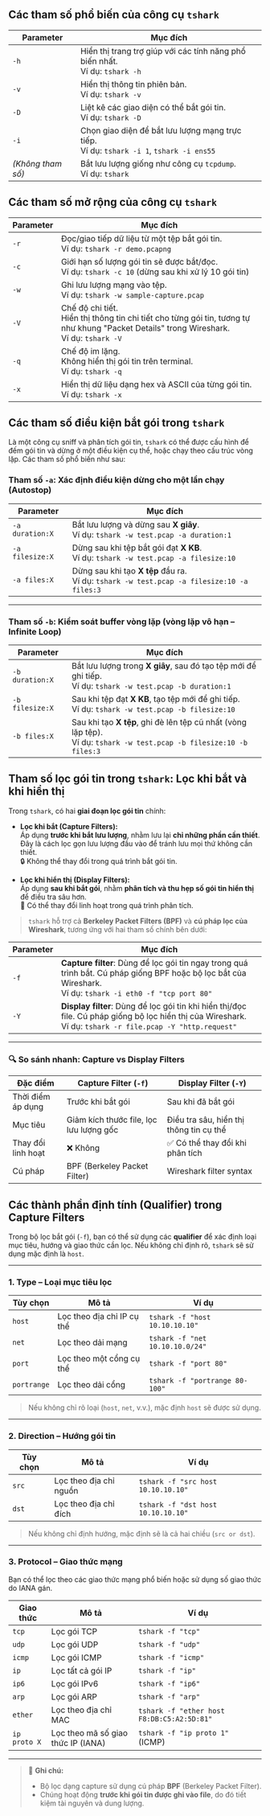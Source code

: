 ## Các tham số phổ biến của công cụ `tshark`

| Parameter     | Mục đích |
|---------------|----------|
| `-h`          | Hiển thị trang trợ giúp với các tính năng phổ biến nhất. <br>Ví dụ: `tshark -h` |
| `-v`          | Hiển thị thông tin phiên bản. <br>Ví dụ: `tshark -v` |
| `-D`          | Liệt kê các giao diện có thể bắt gói tin. <br>Ví dụ: `tshark -D` |
| `-i`          | Chọn giao diện để bắt lưu lượng mạng trực tiếp. <br>Ví dụ: `tshark -i 1`, `tshark -i ens55` |
| *(Không tham số)* | Bắt lưu lượng giống như công cụ `tcpdump`. <br>Ví dụ: `tshark` |


## Các tham số mở rộng của công cụ `tshark`

| Parameter     | Mục đích |
|---------------|----------|
| `-r`          | Đọc/giao tiếp dữ liệu từ một tệp bắt gói tin. <br>Ví dụ: `tshark -r demo.pcapng` |
| `-c`          | Giới hạn số lượng gói tin sẽ được bắt/đọc. <br>Ví dụ: `tshark -c 10` (dừng sau khi xử lý 10 gói tin) |
| `-w`          | Ghi lưu lượng mạng vào tệp. <br>Ví dụ: `tshark -w sample-capture.pcap` |
| `-V`          | Chế độ chi tiết. <br>Hiển thị thông tin chi tiết cho từng gói tin, tương tự như khung "Packet Details" trong Wireshark. <br>Ví dụ: `tshark -V` |
| `-q`          | Chế độ im lặng. <br>Không hiển thị gói tin trên terminal. <br>Ví dụ: `tshark -q` |
| `-x`          | Hiển thị dữ liệu dạng hex và ASCII của từng gói tin. <br>Ví dụ: `tshark -x` |


## Các tham số điều kiện bắt gói trong `tshark`

Là một công cụ sniff và phân tích gói tin, `tshark` có thể được cấu hình để đếm gói tin và dừng ở một điều kiện cụ thể, hoặc chạy theo cấu trúc vòng lặp. Các tham số phổ biến như sau:

### Tham số `-a`: Xác định điều kiện dừng cho một lần chạy (Autostop)

| Parameter | Mục đích |
|-----------|----------|
| `-a duration:X` | Bắt lưu lượng và dừng sau **X giây**. <br>Ví dụ: `tshark -w test.pcap -a duration:1` |
| `-a filesize:X` | Dừng sau khi tệp bắt gói đạt **X KB**. <br>Ví dụ: `tshark -w test.pcap -a filesize:10` |
| `-a files:X`    | Dừng sau khi tạo **X tệp** đầu ra. <br>Ví dụ: `tshark -w test.pcap -a filesize:10 -a files:3` |

---

### Tham số `-b`: Kiểm soát buffer vòng lặp (vòng lặp vô hạn – Infinite Loop)

| Parameter | Mục đích |
|-----------|----------|
| `-b duration:X` | Bắt lưu lượng trong **X giây**, sau đó tạo tệp mới để ghi tiếp. <br>Ví dụ: `tshark -w test.pcap -b duration:1` |
| `-b filesize:X` | Sau khi tệp đạt **X KB**, tạo tệp mới để ghi tiếp. <br>Ví dụ: `tshark -w test.pcap -b filesize:10` |
| `-b files:X`    | Sau khi tạo **X tệp**, ghi đè lên tệp cũ nhất (vòng lặp tệp). <br>Ví dụ: `tshark -w test.pcap -b filesize:10 -b files:3` |


## Tham số lọc gói tin trong `tshark`: Lọc khi bắt và khi hiển thị

Trong `tshark`, có hai **giai đoạn lọc gói tin** chính:

- **Lọc khi bắt (Capture Filters):**  
  Áp dụng **trước khi bắt lưu lượng**, nhằm lưu lại **chỉ những phần cần thiết**. Đây là cách lọc gọn lưu lượng đầu vào để tránh lưu mọi thứ không cần thiết.  
  🔒 Không thể thay đổi trong quá trình bắt gói tin.

- **Lọc khi hiển thị (Display Filters):**  
  Áp dụng **sau khi bắt gói**, nhằm **phân tích và thu hẹp số gói tin hiển thị** để điều tra sâu hơn.  
  🔄 Có thể thay đổi linh hoạt trong quá trình phân tích.

> `tshark` hỗ trợ cả **Berkeley Packet Filters (BPF)** và **cú pháp lọc của Wireshark**, tương ứng với hai tham số chính bên dưới:

| Parameter | Mục đích |
|-----------|----------|
| `-f`      | **Capture filter**: Dùng để lọc gói tin ngay trong quá trình bắt. Cú pháp giống BPF hoặc bộ lọc bắt của Wireshark. <br>Ví dụ: `tshark -i eth0 -f "tcp port 80"` |
| `-Y`      | **Display filter**: Dùng để lọc gói tin khi hiển thị/đọc file. Cú pháp giống bộ lọc hiển thị của Wireshark. <br>Ví dụ: `tshark -r file.pcap -Y "http.request"` |

---

### 🔍 So sánh nhanh: Capture vs Display Filters

| Đặc điểm           | Capture Filter (`-f`)                    | Display Filter (`-Y`)                     |
|--------------------|-------------------------------------------|-------------------------------------------|
| Thời điểm áp dụng  | Trước khi bắt gói                        | Sau khi đã bắt gói                        |
| Mục tiêu           | Giảm kích thước file, lọc lưu lượng gốc  | Điều tra sâu, hiển thị thông tin cụ thể  |
| Thay đổi linh hoạt | ❌ Không                                 | ✅ Có thể thay đổi khi phân tích         |
| Cú pháp            | BPF (Berkeley Packet Filter)             | Wireshark filter syntax                   |




## Các thành phần định tính (Qualifier) trong Capture Filters

Trong bộ lọc bắt gói (`-f`), bạn có thể sử dụng các **qualifier** để xác định loại mục tiêu, hướng và giao thức cần lọc. Nếu không chỉ định rõ, `tshark` sẽ sử dụng mặc định là `host`.

---

### 1. Type – Loại mục tiêu lọc

| Tùy chọn     | Mô tả                             | Ví dụ |
|--------------|-----------------------------------|-------|
| `host`       | Lọc theo địa chỉ IP cụ thể        | `tshark -f "host 10.10.10.10"` |
| `net`        | Lọc theo dải mạng                 | `tshark -f "net 10.10.10.0/24"` |
| `port`       | Lọc theo một cổng cụ thể          | `tshark -f "port 80"` |
| `portrange`  | Lọc theo dải cổng                 | `tshark -f "portrange 80-100"` |

> Nếu không chỉ rõ loại (`host`, `net`, v.v.), mặc định `host` sẽ được sử dụng.

---

### 2. Direction – Hướng gói tin

| Tùy chọn | Mô tả                                 | Ví dụ |
|----------|----------------------------------------|-------|
| `src`    | Lọc theo địa chỉ nguồn                 | `tshark -f "src host 10.10.10.10"` |
| `dst`    | Lọc theo địa chỉ đích                  | `tshark -f "dst host 10.10.10.10"` |

> Nếu không chỉ định hướng, mặc định sẽ là cả hai chiều (`src or dst`).

---

### 3. Protocol – Giao thức mạng

Bạn có thể lọc theo các giao thức mạng phổ biến hoặc sử dụng số giao thức do IANA gán.

| Giao thức     | Mô tả                               | Ví dụ |
|---------------|--------------------------------------|-------|
| `tcp`         | Lọc gói TCP                         | `tshark -f "tcp"` |
| `udp`         | Lọc gói UDP                         | `tshark -f "udp"` |
| `icmp`        | Lọc gói ICMP                        | `tshark -f "icmp"` |
| `ip`          | Lọc tất cả gói IP                   | `tshark -f "ip"` |
| `ip6`         | Lọc gói IPv6                        | `tshark -f "ip6"` |
| `arp`         | Lọc gói ARP                         | `tshark -f "arp"` |
| `ether`       | Lọc theo địa chỉ MAC                | `tshark -f "ether host F8:DB:C5:A2:5D:81"` |
| `ip proto X`  | Lọc theo mã số giao thức IP (IANA) | `tshark -f "ip proto 1"` (ICMP) |

---

> 📌 **Ghi chú:**  
> - Bộ lọc dạng capture sử dụng cú pháp **BPF** (Berkeley Packet Filter).  
> - Chúng hoạt động **trước khi gói tin được ghi vào file**, do đó tiết kiệm tài nguyên và dung lượng.

